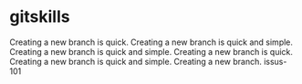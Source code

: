 # gitskills
Creating a new branch is quick.
Creating a new branch is quick and simple.
Creating a new branch is quick and simple.
Creating a new branch is quick.
Creating a new branch is quick and simple.
Creating a new branch.
issus-101